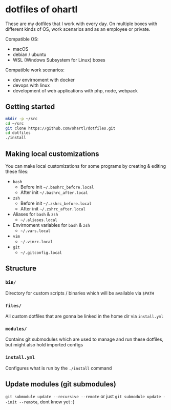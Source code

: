 # dotfiles of ohartl

These are my dotfiles that I work with every day. On multiple boxes with different kinds of OS, work scenarios and as an employee or private.

Compatible OS:
 * macOS
 * debian / ubuntu
 * WSL (Windows Subsystem for Linux) boxes

Compatible work scenarios:
 * dev envirnoment with docker
 * devops with linux
 * development of web applications with php, node, webpack

## Getting started

```bash
mkdir -p ~/src
cd ~/src
git clone https://github.com/ohartl/dotfiles.git
cd dotfiles
./install
```

## Making local customizations

You can make local customizations for some programs by creating & editing these files:

 * `bash`
   * Before init `~/.bashrc_before.local`
   * After init `~/.bashrc_after.local`
 * `zsh`
   * Before init `~/.zshrc_before.local`
   * After init `~/.zshrc_after.local`
 * Aliases for `bash` & `zsh`
   * `~/.aliases.local`
 * Envirnoment variables for `bash` & `zsh`
   * `~/.vars.local`
 * `vim`
   * `~/.vimrc.local`
 * `git`
   * `~/.gitconfig.local`


## Structure

### `bin/`

Directory for custom scripts / binaries which will be available via `$PATH`

### `files/`

All custom dotfiles that are gonna be linked in the home dir via `install.yml`

### `modules/`

Contains git submodules which are used to manage and run these dotfiles, but might also hold imported configs

### `install.yml`

Configures what is run by the `./install` command


## Update modules (git submodules)

`git submodule update --recursive --remote` or just `git submodule update --init --remote`, dont know yet :(
